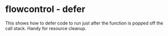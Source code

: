 # flowcontrol - defer

This shows how to defer code to run just after the function is popped off the call stack. Handy for resource cleanup.
